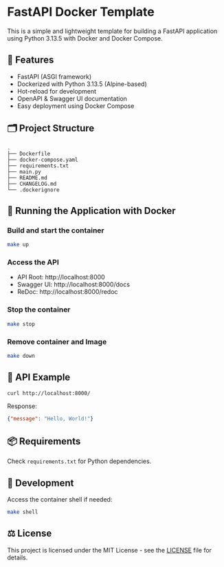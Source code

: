 # FastAPI Docker Template

This is a simple and lightweight template for building a FastAPI application using Python 3.13.5 with Docker and Docker Compose.

## 🚀 Features

- FastAPI (ASGI framework)
- Dockerized with Python 3.13.5 (Alpine-based)
- Hot-reload for development
- OpenAPI & Swagger UI documentation
- Easy deployment using Docker Compose

## 🗂️ Project Structure

```
.
├── Dockerfile
├── docker-compose.yaml
├── requirements.txt
├── main.py
├── README.md
├── CHANGELOG.md
└── .dockerignore
```

## 🐳 Running the Application with Docker

### Build and start the container

```bash
make up
```

### Access the API

- API Root: http://localhost:8000
- Swagger UI: http://localhost:8000/docs
- ReDoc: http://localhost:8000/redoc

### Stop the container

```bash
make stop
```

### Remove container and Image

```bash
make down
```

## 🧠 API Example

```bash
curl http://localhost:8000/
```

Response:

```json
{"message": "Hello, World!"}
```

## 📦 Requirements

Check `requirements.txt` for Python dependencies.

## 🔧 Development

Access the container shell if needed:

```bash
make shell
```

## ⚖️ License

This project is licensed under the MIT License - see the [LICENSE](LICENSE) file for details.
